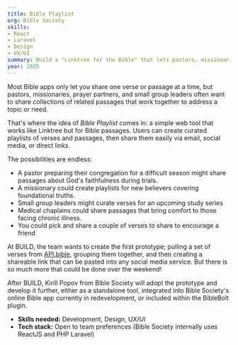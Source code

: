 ```yaml
---
title: Bible Playlist
org: Bible Society
skills:
- React
- Laravel
- Design
- UX/UI
summary: Build a "Linktree for the Bible" that lets pastors, missionaries, and small group leaders easily create and share curated playlists of Bible passages for any topic or need.
year: 2025
---
```


Most Bible apps only let you share one verse or passage at a time, but pastors, missionaries, prayer partners, and small group leaders often want to share collections of related passages that work together to address a topic or need.

That's where the idea of _Bible Playlist_ comes in: a simple web tool that works like Linktree but for Bible passages. Users can create curated playlists of verses and passages, then share them easily via email, social media, or direct links.

The possibilities are endless:

- A pastor preparing their congregation for a difficult season might share passages about God's faithfulness during trials.
- A missionary could create playlists for new believers covering foundational truths.
- Small group leaders might curate verses for an upcoming study series
- Medical chaplains could share passages that bring comfort to those facing chronic illness.
- You could pick and share a couple of verses to share to encourage a friend

At BUILD, the team wants to create the first prototype; pulling a set of verses from [API.bible](https://scripture.api.bible/), grouping them together, and then creating a shareable link that can be pasted into any social media service. But there is so much more that could be done over the weekend!

After BUILD, Kirill Popov from Bible Society will adopt the prototype and develop it further, either as a standalone tool, integrated into Bible Society's online Bible app currently in redevelopment, or included within the BibleBolt plugin.

- **Skills needed:** Development, Design, UX/UI
- **Tech stack:** Open to team preferences (Bible Society internally uses ReactJS and PHP Laravel)
